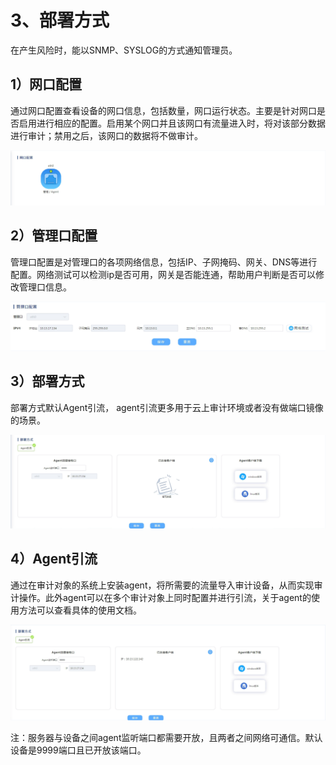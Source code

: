 

# 3、部署方式

在产生风险时，能以SNMP、SYSLOG的方式通知管理员。

## 1）网口配置

通过网口配置查看设备的网口信息，包括数量，网口运行状态。主要是针对网口是否启用进行相应的配置。启用某个网口并且该网口有流量进入时，将对该部分数据进行审计；禁用之后，该网口的数据将不做审计。

![](/images/operation/manage/bs1.png)

## 2）管理口配置

管理口配置是对管理口的各项网络信息，包括IP、子网掩码、网关、DNS等进行配置。网络测试可以检测ip是否可用，网关是否能连通，帮助用户判断是否可以修改管理口信息。

![](/images/operation/manage/bs2.png)

## 3）部署方式

部署方式默认Agent引流， agent引流更多用于云上审计环境或者没有做端口镜像的场景。

![](/images/operation/manage/bs3.png)

## 4）Agent引流

通过在审计对象的系统上安装agent，将所需要的流量导入审计设备，从而实现审计操作。此外agent可以在多个审计对象上同时配置并进行引流，关于agent的使用方法可以查看具体的使用文档。

![](/images/operation/manage/bs4.png)

注：服务器与设备之间agent监听端口都需要开放，且两者之间网络可通信。默认设备是9999端口且已开放该端口。

